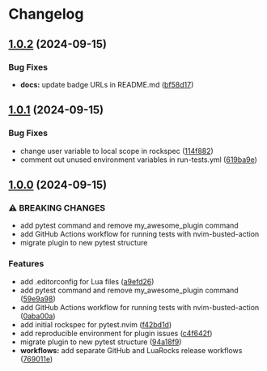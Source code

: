 # Changelog

## [1.0.2](https://github.com/Sombrer0Dev/pytest.nvim/compare/v1.0.1...v1.0.2) (2024-09-15)


### Bug Fixes

* **docs:** update badge URLs in README.md ([bf58d17](https://github.com/Sombrer0Dev/pytest.nvim/commit/bf58d173338f66c9d144092edc16a60ceb753e1c))

## [1.0.1](https://github.com/Sombrer0Dev/pytest.nvim/compare/v1.0.0...v1.0.1) (2024-09-15)


### Bug Fixes

* change user variable to local scope in rockspec ([114f882](https://github.com/Sombrer0Dev/pytest.nvim/commit/114f88220d55f2f67beb46485cde25cd97a2e4e4))
* comment out unused environment variables in run-tests.yml ([619ba9e](https://github.com/Sombrer0Dev/pytest.nvim/commit/619ba9ea63ff3b1e2ec55b834f5f56e8ebb06a6a))

## [1.0.0](https://github.com/Sombrer0Dev/pytest.nvim/compare/v0.1.1...v1.0.0) (2024-09-15)


### ⚠ BREAKING CHANGES

* add pytest command and remove my_awesome_plugin command
* add GitHub Actions workflow for running tests with nvim-busted-action
* migrate plugin to new pytest structure

### Features

* add .editorconfig for Lua files ([a9efd26](https://github.com/Sombrer0Dev/pytest.nvim/commit/a9efd260f68dd16903c37bcfb7f237ee871d9e69))
* add pytest command and remove my_awesome_plugin command ([59e9a98](https://github.com/Sombrer0Dev/pytest.nvim/commit/59e9a987c0a4423eebb4e95f635a3a4b18145ce2))
* add GitHub Actions workflow for running tests with nvim-busted-action ([0aba00a](https://github.com/Sombrer0Dev/pytest.nvim/commit/0aba00aa451434404c4db1f048a2c79f30a91722))
* add initial rockspec for pytest.nvim ([f42bd1d](https://github.com/Sombrer0Dev/pytest.nvim/commit/f42bd1de1359ca428444c31b1d3aced2d66e59fa))
* add reproducible environment for plugin issues ([c4f642f](https://github.com/Sombrer0Dev/pytest.nvim/commit/c4f642f64df4078b9514961b49802f4af28afb2f))
* migrate plugin to new pytest structure ([94a18f9](https://github.com/Sombrer0Dev/pytest.nvim/commit/94a18f9095cbe93c0cc42ef5ddf148b27707d01d))
* **workflows:** add separate GitHub and LuaRocks release workflows ([769011e](https://github.com/Sombrer0Dev/pytest.nvim/commit/769011e9722e7b0e507d3bc49be6941f778b07d9))
